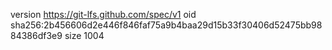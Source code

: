 version https://git-lfs.github.com/spec/v1
oid sha256:2b456606d2e446f846faf75a9b4baa29d15b33f30406d52475bb9884386df3e9
size 1004
